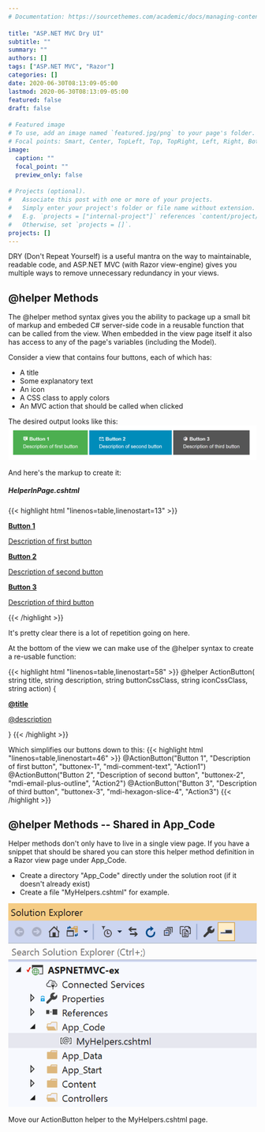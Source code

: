 ```yaml
---
# Documentation: https://sourcethemes.com/academic/docs/managing-content/

title: "ASP.NET MVC Dry UI"
subtitle: ""
summary: ""
authors: []
tags: ["ASP.NET MVC", "Razor"]
categories: []
date: 2020-06-30T08:13:09-05:00
lastmod: 2020-06-30T08:13:09-05:00
featured: false
draft: false

# Featured image
# To use, add an image named `featured.jpg/png` to your page's folder.
# Focal points: Smart, Center, TopLeft, Top, TopRight, Left, Right, BottomLeft, Bottom, BottomRight.
image:
  caption: ""
  focal_point: ""
  preview_only: false

# Projects (optional).
#   Associate this post with one or more of your projects.
#   Simply enter your project's folder or file name without extension.
#   E.g. `projects = ["internal-project"]` references `content/project/deep-learning/index.md`.
#   Otherwise, set `projects = []`.
projects: []
---
```


DRY (Don't Repeat Yourself) is a useful mantra on the way to 
maintainable, readable code, and ASP.NET MVC (with Razor view-engine)
gives you multiple ways to remove unnecessary redundancy in your views.


## @helper Methods

The @helper method syntax gives you the ability to package up a small bit of
markup and embeded C# server-side code in a reusable function that can be
called from the view.  When embedded in the view page itself it also has
access to any of the page's variables (including the Model).

Consider a view that contains four buttons, each of which has:
* A title
* Some explanatory text
* An icon
* A CSS class to apply colors
* An MVC action that should be called when clicked 

The desired output looks like this:
![Example with three buttons.](ex01.png "Example 1")

And here's the markup to create it:

##### HelperInPage.cshtml

 {{< highlight html "linenos=table,linenostart=13" >}}
<a href='@Url.Action("Action1")'
   class="buttonex buttonex-1">
    <div class="text-left">
        <i class="mdi mdi-comment-text"></i>
        <b>Button 1</b>
        <p class="mb-0">Description of first button</p>
    </div>
</a>

<a href='@Url.Action("Action2")'
   class="buttonex buttonex-2">
    <div class="text-left">
        <i class="mdi mdi-email-plus-outline"></i>
        <b>Button 2</b>
        <p class="mb-0">Description of second button</p>
    </div>
</a>


<a href='@Url.Action("Action3")'
   class="buttonex buttonex-3">
    <div class="text-left">
        <i class="mdi mdi-hexagon-slice-4"></i>
        <b>Button 3</b>
        <p class="mb-0">Description of third button</p>
    </div>
</a>
{{< /highlight >}}

It's pretty clear there is a lot of repetition going on here.

At the bottom of the view we can make use of the @helper syntax to
create a re-usable function:

{{< highlight html "linenos=table,linenostart=58" >}}
@helper ActionButton(
    string title, string description,
    string buttonCssClass, string iconCssClass,
    string action)
{
    <a href='@Url.Action(action)'
       class="buttonex @buttonCssClass">
        <div class="text-left">
            <i class="mdi @iconCssClass"></i>
            <b>@title</b>
            <p class="mb-0">@description</p>
        </div>
    </a>
}
{{< /highlight >}}

Which simplifies our buttons down to this:
{{< highlight html "linenos=table,linenostart=46" >}}
    @ActionButton("Button 1", "Description of first button", "buttonex-1", "mdi-comment-text", "Action1")
    @ActionButton("Button 2", "Description of second button", "buttonex-2", "mdi-email-plus-outline", "Action2")
    @ActionButton("Button 3", "Description of third button", "buttonex-3", "mdi-hexagon-slice-4", "Action3")
{{< /highlight >}}

## @helper Methods -- Shared in App_Code

Helper methods don't only have to live in a single view page.
If you have a snippet that should be shared 
you can store this helper method definition in a Razor view page under
App_Code.

* Create a directory "App_Code" directly under the solution root
  (if it doesn't already exist)
* Create a file "MyHelpers.cshtml" for example.

![Adding helpers to App_Code folder.](appcode-helper-vs.png "App_Code Helpers")

Move our ActionButton helper to the MyHelpers.cshtml page.


